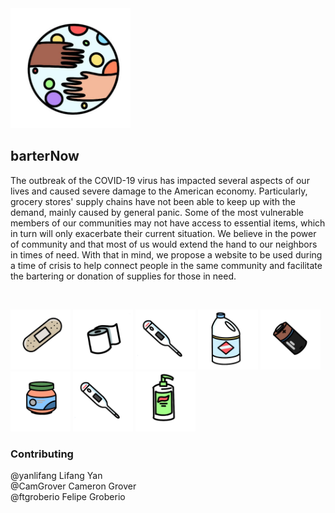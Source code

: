 <img src="https://github.com/ftgroberio/barterNow/blob/master/public/images/logo.jpg" width="192"> 

## barterNow
The outbreak of the COVID-19 virus has impacted several aspects of our lives and caused severe damage to the American economy. Particularly, grocery stores' supply chains have not been able to keep up with the demand, mainly caused by general panic. Some of the most vulnerable members of our communities may not have access to essential items, which in turn will only exacerbate their current situation. We believe in the power of community and that most of us would extend the hand to our neighbors in times of need. With that in mind, we propose a website to be used during a time of crisis to help connect people in the same community and facilitate the bartering or donation of supplies for those in need. 

<br />

<img src="https://github.com/ftgroberio/barterNow/blob/master/public/images/band_aid.jpg" width="96"> <img src="https://github.com/ftgroberio/barterNow/blob/master/public/images/toilet_paper.jpg" width="96">
<img src="https://github.com/ftgroberio/barterNow/blob/master/public/images/thermometer.jpg" width="96">
<img src="https://github.com/ftgroberio/barterNow/blob/master/public/images/clorox.jpg" width="96">
<img src="https://github.com/ftgroberio/barterNow/blob/master/public/images/battery.jpg" width="96">
<img src="https://github.com/ftgroberio/barterNow/blob/master/public/images/baby_food.jpg" width="96">
<img src="https://github.com/ftgroberio/barterNow/blob/master/public/images/thermometer.jpg" width="96">
<img src="https://github.com/ftgroberio/barterNow/blob/master/public/images/hand_sanitizer.jpg" width="96">

### Contributing 

@yanlifang Lifang Yan <br />
@CamGrover Cameron Grover <br />
@ftgroberio Felipe Groberio <br />

